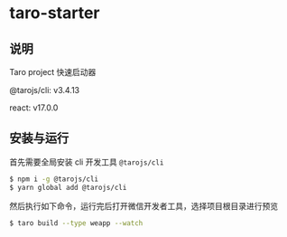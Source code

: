 # taro-starter

## 说明

Taro project 快速启动器

@tarojs/cli: v3.4.13

react: v17.0.0

## 安装与运行

首先需要全局安装 cli 开发工具 `@tarojs/cli`

```bash
$ npm i -g @tarojs/cli
$ yarn global add @tarojs/cli
```

然后执行如下命令，运行完后打开微信开发者工具，选择项目根目录进行预览

```bash
$ taro build --type weapp --watch
```
